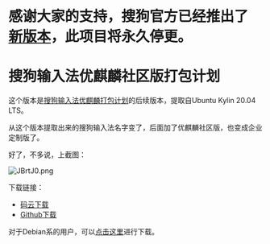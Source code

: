 # **感谢大家的支持，搜狗官方已经推出了[新版本](https://pinyin.sogou.com/linux/)，此项目将永久停更。**
# 搜狗输入法优麒麟社区版打包计划
这个版本是[搜狗输入法优麒麟打包计划](https://gitee.com/laomocode/fcitx-sogoupinyin)的后续版本，提取自Ubuntu Kylin 20.04 LTS。

从这个版本提取出来的搜狗输入法名字变了，后面加了优麒麟社区版，也变成企业定制版了。

好了，不多说，上截图：

![JBrtJ0.png](https://s1.ax1x.com/2020/04/24/JBrtJ0.png)

下载链接：
- [码云下载](https://gitee.com/laomocode/fcitx-sogouimebs/releases)
- [Github下载](https://github.com/laomocode/fcitx-sogouimebs/releases)

对于Debian系的用户，可以[点击这里](http://archive.ubuntukylin.com/ukui/pool/main/s/sogouimebs/sogouimebs_2.0.0.38+0428.1_amd64.deb)进行下载。
